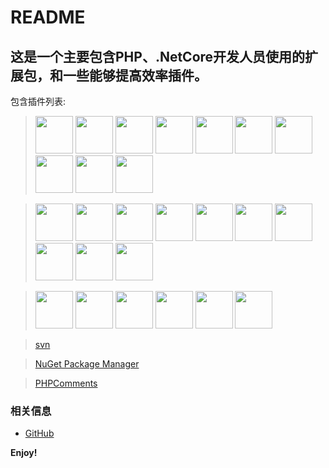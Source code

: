 # README
## 这是一个主要包含PHP、.NetCore开发人员使用的扩展包，和一些能够提高效率插件。

包含插件列表:

> [<img src="https://alefragnani.gallerycdn.vsassets.io/extensions/alefragnani/bookmarks/10.0.0/1543356283082/Microsoft.VisualStudio.Services.Icons.Default" width="60">](https://marketplace.visualstudio.com/items?itemName=alefragnani.Bookmarks)
[<img src="https://bmewburn.gallerycdn.vsassets.io/extensions/bmewburn/vscode-intelephense-client/0.8.8/1518524868089/Microsoft.VisualStudio.Services.Icons.Default" width="60">](https://marketplace.visualstudio.com/items?itemName=bmewburn.vscode-intelephense-client)
[<img src="https://coenraads.gallerycdn.vsassets.io/extensions/coenraads/bracket-pair-colorizer/1.0.61/1542132753296/Microsoft.VisualStudio.Services.Icons.Default" width="60">](https://marketplace.visualstudio.com/items?itemName=CoenraadS.bracket-pair-colorizer)
[<img src="https://donjayamanne.gallerycdn.vsassets.io/extensions/donjayamanne/jquerysnippets/0.0.1/1474455550460/Microsoft.VisualStudio.Services.Icons.Default" width="60">](https://marketplace.visualstudio.com/items?itemName=donjayamanne.jquerysnippets)
[<img src="https://ecodes.gallerycdn.vsassets.io/extensions/ecodes/vscode-phpmd/1.1.0/1534799973126/Microsoft.VisualStudio.Services.Icons.Default" width="60">](https://marketplace.visualstudio.com/items?itemName=ecodes.vscode-phpmd)
[<img src="https://eg2.gallerycdn.vsassets.io/extensions/eg2/vscode-npm-script/0.3.5/1530888240980/Microsoft.VisualStudio.Services.Icons.Default" width="60">](https://marketplace.visualstudio.com/items?itemName=eg2.vscode-npm-script)
[<img src="https://emmanuelbeziat.gallerycdn.vsassets.io/extensions/emmanuelbeziat/vscode-great-icons/2.1.46/1544554801024/Microsoft.VisualStudio.Services.Icons.Default" width="60">](https://marketplace.visualstudio.com/items?itemName=emmanuelbeziat.vscode-great-icons)
[<img src="https://felixfbecker.gallerycdn.vsassets.io/extensions/felixfbecker/php-debug/1.12.6/1537548775407/Microsoft.VisualStudio.Services.Icons.Default" width="60">](https://marketplace.visualstudio.com/items?itemName=felixfbecker.php-debug)
[<img src="https://formulahendry.gallerycdn.vsassets.io/extensions/formulahendry/dotnet/0.0.4/1522160012743/Microsoft.VisualStudio.Services.Icons.Default" width="60">](https://marketplace.visualstudio.com/items?itemName=formulahendry.dotnet)
[<img src="https://formulahendry.gallerycdn.vsassets.io/extensions/formulahendry/translator/0.0.3/1540539437906/Microsoft.VisualStudio.Services.Icons.Default" width="60">](https://marketplace.visualstudio.com/items?itemName=formulahendry.translator)

> [<img src="https://grapecity.gallerycdn.vsassets.io/extensions/grapecity/gc-excelviewer/2.1.26/1534868417220/Microsoft.VisualStudio.Services.Icons.Default" width="60">](https://marketplace.visualstudio.com/items?itemName=GrapeCity.gc-excelviewer)
[<img src="https://hoovercj.gallerycdn.vsassets.io/extensions/hoovercj/vscode-power-mode/2.2.0/1521301708131/Microsoft.VisualStudio.Services.Icons.Default" width="60">](https://marketplace.visualstudio.com/items?itemName=hoovercj.vscode-power-mode)
[<img src="https://humy2833.gallerycdn.vsassets.io/extensions/humy2833/ftp-simple/0.6.8/1539578627811/Microsoft.VisualStudio.Services.Icons.Default" width="60">](https://marketplace.visualstudio.com/items?itemName=humy2833.ftp-simple)
[<img src="https://kisstkondoros.gallerycdn.vsassets.io/extensions/kisstkondoros/vscode-gutter-preview/0.16.4/1543447901613/Microsoft.VisualStudio.Services.Icons.Default" width="60">](https://marketplace.visualstudio.com/items?itemName=kisstkondoros.vscode-gutter-preview)
[<img src="https://leizongmin.gallerycdn.vsassets.io/extensions/leizongmin/node-module-intellisense/1.5.0/1513178368063/Microsoft.VisualStudio.Services.Icons.Default" width="60">](https://marketplace.visualstudio.com/items?itemName=leizongmin.node-module-intellisense)
[<img src="https://manasxx.gallerycdn.vsassets.io/extensions/manasxx/background-cover/1.0.0/1541659030859/Microsoft.VisualStudio.Services.Icons.Default" width="60">](https://marketplace.visualstudio.com/items?itemName=manasxx.background-cover)
[<img src="https://manasxx.gallerycdn.vsassets.io/extensions/manasxx/phpdocument/1.0.0/1542004631622/Microsoft.VisualStudio.Services.Icons.Default" width="60">](https://marketplace.visualstudio.com/items?itemName=manasxx.PHPDocument)
[<img src="https://mkloubert.gallerycdn.vsassets.io/extensions/mkloubert/vscode-remote-workspace/0.38.0/1543774691654/Microsoft.VisualStudio.Services.Icons.Default" width="60">](https://marketplace.visualstudio.com/items?itemName=mkloubert.vscode-remote-workspace)
[<img src="https://ms-mssql.gallerycdn.vsassets.io/extensions/ms-mssql/mssql/1.4.0/1530218665202/Microsoft.VisualStudio.Services.Icons.Default" width="60">](https://marketplace.visualstudio.com/items?itemName=ms-mssql.mssql)
[<img src="https://ms-vscode.gallerycdn.vsassets.io/extensions/ms-vscode/csharp/1.17.1/1542303884282/Microsoft.VisualStudio.Services.Icons.Default" width="60">](https://marketplace.visualstudio.com/items?itemName=ms-vscode.csharp)

> [<img src="https://oderwat.gallerycdn.vsassets.io/extensions/oderwat/indent-rainbow/7.2.4/1534517309714/Microsoft.VisualStudio.Services.Icons.Default" width="60">](https://marketplace.visualstudio.com/items?itemName=oderwat.indent-rainbow)
[<img src="https://shan.gallerycdn.vsassets.io/extensions/shan/code-settings-sync/3.2.4/1544695828056/Microsoft.VisualStudio.Services.Icons.Default" width="60">](https://marketplace.visualstudio.com/items?itemName=Shan.code-settings-sync)
[<img src="https://sirtori.gallerycdn.vsassets.io/extensions/sirtori/indenticator/0.6.0/1525727534420/Microsoft.VisualStudio.Services.Icons.Default" width="60">](https://marketplace.visualstudio.com/items?itemName=SirTori.indenticator)
[<img src="https://uloco.gallerycdn.vsassets.io/extensions/uloco/theme-bluloco-dark/2.6.5/1539685217836/Microsoft.VisualStudio.Services.Icons.Default" width="60">](https://marketplace.visualstudio.com/items?itemName=uloco.theme-bluloco-dark)
[<img src="https://vincaslt.gallerycdn.vsassets.io/extensions/vincaslt/highlight-matching-tag/0.8.4/1542389840290/Microsoft.VisualStudio.Services.Icons.Default" width="60">](https://marketplace.visualstudio.com/items?itemName=vincaslt.highlight-matching-tag)
[<img src="https://wwm.gallerycdn.vsassets.io/extensions/wwm/better-align/1.1.6/1497693945438/Microsoft.VisualStudio.Services.Icons.Default" width="60">](https://marketplace.visualstudio.com/items?itemName=wwm.better-align)






> [svn](https://marketplace.visualstudio.com/items?itemName=fantasytyx.tortoise-svn)

> [NuGet Package Manager](https://marketplace.visualstudio.com/items?itemName=jmrog.vscode-nuget-package-manager)

> [PHPComments](https://marketplace.visualstudio.com/items?itemName=yurun.phpcomments)

### 相关信息

* [GitHub](https://github.com/AShujiao/vscode-phpDocument.git)

**Enjoy!**
